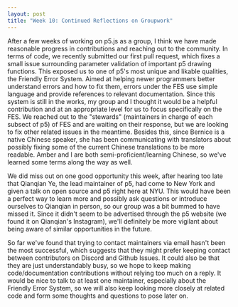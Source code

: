 ```yaml
---
layout: post
title: "Week 10: Continued Reflections on Groupwork"
---
```


After a few weeks of working on p5.js as a group, I think we have made reasonable progress in contributions and reaching out to the community. In terms of code, we recently submitted our first pull request, which fixes a small issue surrounding parameter validation of important p5 drawing functions. This exposed us to one of p5's most unique and likable qualities, the Friendly Error System. Aimed at helping newer programmers better understand errors and how to fix them, errors under the FES use simple language and provide references to relevant documentation. Since this system is still in the works, my group and I thought it would be a helpful contribution and at an appropriate level for us to focus specifically on the FES. We reached out to the "stewards" (maintainers in charge of each subsect of p5) of FES and are waiting on their response, but we are looking to fix other related issues in the meantime. Besides this, since Bernice is a native Chinese speaker, she has been communicating with translators about possibly fixing some of the current Chinese translations to be more readable. Amber and I are both semi-proficient/learning Chinese, so we've learned some terms along the way as well.

<!--more-->

We did miss out on one good opportunity this week, after hearing too late that Qianqian Ye, the lead maintainer of p5, had come to New York and given a talk on open source and p5 right here at NYU. This would have been a perfect way to learn more and possibly ask questions or introduce ourselves to Qianqian in person, so our group was a bit bummed to have missed it. Since it didn't seem to be advertised through the p5 website (we found it on Qianqian's Instagram), we'll definitely be more vigilant about being aware of similar opportunities in the future.

So far we've found that trying to contact maintainers via email hasn't been the most successful, which suggests that they might prefer keeping contact between contributors on Discord and Github Issues. It could also be that they are just understandably busy, so we hope to keep making code/documentation contributions without relying too much on a reply. It would be nice to talk to at least one maintainer, especially about the Friendly Error System, so we will also keep looking more closely at related code and form some thoughts and questions to pose later on.